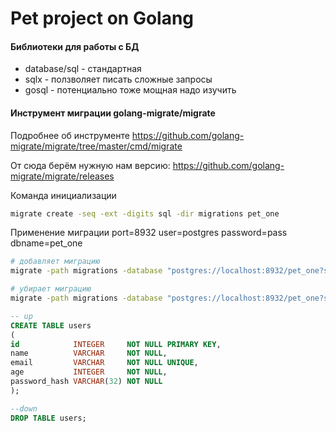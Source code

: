 # Pet project on Golang

#### Библиотеки для работы с БД

* database/sql - стандартная
* sqlx - ползволяет писать сложные запросы
* gosql - потенциально тоже мощная надо изучить

#### Инструмент миграции golang-migrate/migrate
Подробнее об инструменте https://github.com/golang-migrate/migrate/tree/master/cmd/migrate

От сюда берём нужную нам версию: https://github.com/golang-migrate/migrate/releases

Команда инициализации
```bash 
migrate create -seq -ext -digits sql -dir migrations pet_one
```

Применение миграции port=8932 user=postgres password=pass dbname=pet_one
```bash
# добавляет миграцию
migrate -path migrations -database "postgres://localhost:8932/pet_one?sslmode=disable&user=postgres&password=pass" up
```

```bash
# убирает миграцию
migrate -path migrations -database "postgres://localhost:8932/pet_one?sslmode=disable&user=postgres&password=pass" down
```

```sql
-- up
CREATE TABLE users
(
id            INTEGER     NOT NULL PRIMARY KEY,
name          VARCHAR     NOT NULL,
email         VARCHAR     NOT NULL UNIQUE,
age           INTEGER     NOT NULL,
password_hash VARCHAR(32) NOT NULL
);

--down
DROP TABLE users;
```

